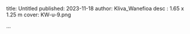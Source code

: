 title: Untitled
published: 2023-11-18
author: Kliva_Wanefioa
desc : 1.65 x 1.25 m
cover: KW-u-9.png

...






